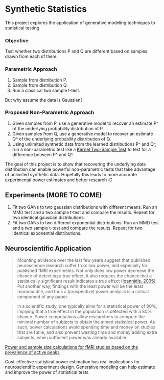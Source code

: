 # Synthetic Statistics
This project explores the application of generative modeling techniques to statistical testing.

### Objective
Test whether two distributions P and Q are different based on samples drawn from each of them.

### Parametric Approach
1) Sample from distribution P.
2) Sample from distribution Q.
3) Run a classical two sample t-test.

But why assume the data is Gaussian?

### Proposed Non-Parametric Approach
1) Given samples from P, use a generative model to recover an estimate P^ of the underlying probability distribution of P.
2) Given samples from Q, use a generative model to recover an estimate Q^ of the underlying probability distribution of Q.
3) Using unlimited synthetic data from the learned distributions P^ and Q^, run a non-parametric test like a [Kernel Two-Sample Test](http://www.gatsby.ucl.ac.uk/~gretton/mmd/mmd.htm) to test for a difference between P^ and Q^.

The goal of this project is to show that recovering the underlying data distribution can enable powerful non-parametric tests that take advantage of unlimited synthetic data.  Hopefully this leads to more accurate experimental power estimates and better research :D

## Experiments (MORE TO COME)
1. Fit two GANs to two gaussian distributions with different means. Run an MMD test and a two sample t-test and compare the results. Repeat for two identical gaussian distributions.
2. Fit two GANs to two different exponential distributions. Run an MMD test and a two sample t-test and compare the results. Repeat for two identical exponential distributions.

## Neuroscientific Application
> Mounting evidence over the last few years suggest that published neuroscience research suffer from low power, and especially
> for published fMRI experiments. Not only does low power decrease the chance of detecting a true effect, it also reduces the
> chance that a statistically significant result indicates a true effect ([Ioannidis, 2005](http://journals.plos.org/plosmedicine/article?id=10.1371/journal.pmed.0020124)). Put another way, findings with the
> least power will be the least reproducible, and thus a (prospective) power analysis is a critical component of any paper.

> In a scientific study, one typically aims for a statistical power of 80%, implying that a true effect in the population is
> detected with a 80% chance. Power computations allow researchers to compute the minimal number of subjects to obtain the
> aimed statistical power. As such, power calculations avoid spending time and money on studies that are futile, and also
> prevent wasting time and money adding extra subjects, when sufficient power was already available.

[Power and sample size calculations for fMRI studies based on the prevalence of active peaks](https://www.biorxiv.org/content/biorxiv/early/2016/04/20/049429.full.pdf)

Cost-effective statistical power estimation has real implications for neuroscientific experiment design. Generative modeling can help estimate and improve the power of statistical tests.

